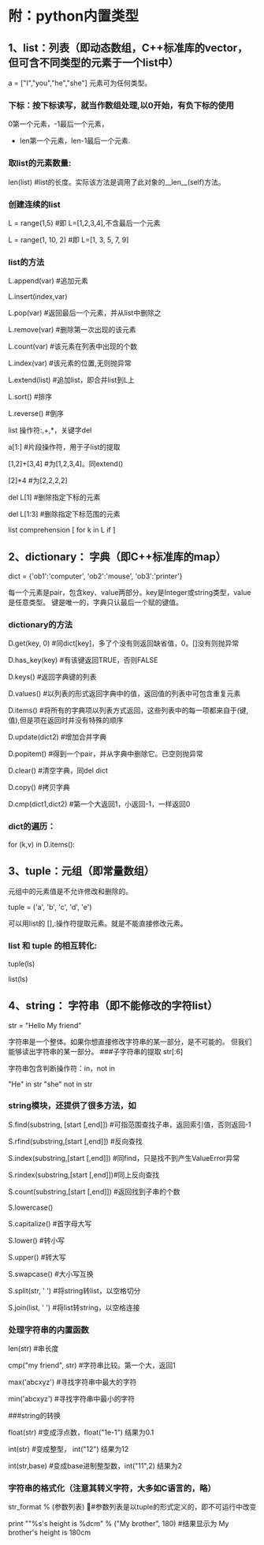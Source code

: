 # 附：python内置类型
## 1、list：列表（即动态数组，C++标准库的vector，但可含不同类型的元素于一个list中）

  a = ["I","you","he","she"]      元素可为任何类型。

### 下标：按下标读写，就当作数组处理,以0开始，有负下标的使用
  0第一个元素，-1最后一个元素，
  
  - len第一个元素，len-1最后一个元素.

### 取list的元素数量:                
  len(list)   #list的长度。实际该方法是调用了此对象的__len__(self)方法。 

### 创建连续的list
  L = range(1,5)      #即 L=[1,2,3,4],不含最后一个元素
  
  L = range(1, 10, 2) #即 L=[1, 3, 5, 7, 9]

### list的方法
  L.append(var)    #追加元素
  
  L.insert(index,var)
  
  L.pop(var)      #返回最后一个元素，并从list中删除之
  
  L.remove(var)   #删除第一次出现的该元素
  
  L.count(var)    #该元素在列表中出现的个数
  
  L.index(var)    #该元素的位置,无则抛异常 
  
  L.extend(list)  #追加list，即合并list到L上
  
  L.sort()        #排序
  
  L.reverse()     #倒序
  
  list 操作符:,+,*，关键字del
  
  a[1:]       #片段操作符，用于子list的提取
  
  [1,2]+[3,4] #为[1,2,3,4]。同extend()
  
  [2]*4       #为[2,2,2,2]
  
  del L[1]    #删除指定下标的元素
  
  del L[1:3]  #删除指定下标范围的元素
  
  list comprehension
       [ <expr1> for k in L if <expr2> ]
                
## 2、dictionary： 字典（即C++标准库的map）
  dict = {'ob1':'computer', 'ob2':'mouse', 'ob3':'printer'}
  
  每一个元素是pair，包含key、value两部分。key是Integer或string类型，value 是任意类型。
  键是唯一的，字典只认最后一个赋的键值。

### dictionary的方法
   D.get(key, 0)       #同dict[key]，多了个没有则返回缺省值，0。[]没有则抛异常
   
   D.has_key(key)      #有该键返回TRUE，否则FALSE
   
   D.keys()            #返回字典键的列表
   
   D.values()          #以列表的形式返回字典中的值，返回值的列表中可包含重复元素
   
   D.items()           #将所有的字典项以列表方式返回，这些列表中的每一项都来自于(键,值),但是项在返回时并没有特殊的顺序
         
   D.update(dict2)     #增加合并字典
   
   D.popitem()         #得到一个pair，并从字典中删除它。已空则抛异常
   
   D.clear()           #清空字典，同del dict
   
   D.copy()            #拷贝字典
   
   D.cmp(dict1,dict2)  #第一个大返回1，小返回-1，一样返回0
   
### dict的遍历：
   for (k,v) in D.items():
            
## 3、tuple：元组（即常量数组）
   元组中的元素值是不允许修改和删除的。
   
   tuple = ('a', 'b', 'c', 'd', 'e')
   
   可以用list的 [],:操作符提取元素。就是不能直接修改元素。

   ### list 和 tuple 的相互转化:

   tuple(ls) 
   
   list(ls)

## 4、string：     字符串（即不能修改的字符list）
   str = "Hello My friend"
   
   字符串是一个整体。如果你想直接修改字符串的某一部分，是不可能的。
   但我们能够读出字符串的某一部分。
   ###子字符串的提取
   str[:6]
   
   字符串包含判断操作符：in，not in
   
   "He" in str
   "she" not in str

### string模块，还提供了很多方法，如
  S.find(substring, [start [,end]]) #可指范围查找子串，返回索引值，否则返回-1
  
  S.rfind(substring,[start [,end]]) #反向查找
  
  S.index(substring,[start [,end]]) #同find，只是找不到产生ValueError异常
  
  S.rindex(substring,[start [,end]])#同上反向查找
  
  S.count(substring,[start [,end]]) #返回找到子串的个数

  S.lowercase()
  
  S.capitalize()      #首字母大写
  
  S.lower()           #转小写
  
  S.upper()           #转大写
  
  S.swapcase()        #大小写互换

  S.split(str, ' ')   #将string转list，以空格切分
  
  S.join(list, ' ')   #将list转string，以空格连接

### 处理字符串的内置函数
  len(str)                #串长度
  
  cmp("my friend", str)   #字符串比较。第一个大，返回1
  
  max('abcxyz')           #寻找字符串中最大的字符
  
  min('abcxyz')           #寻找字符串中最小的字符

###string的转换
            
  float(str)      #变成浮点数，float("1e-1")  结果为0.1
  
  int(str)        #变成整型，  int("12")  结果为12
  
  int(str,base)   #变成base进制整型数，int("11",2) 结果为2

### 字符串的格式化（注意其转义字符，大多如C语言的，略）
   str_format % (参数列表) #参数列表是以tuple的形式定义的，即不可运行中改变
   
   print ""%s's height is %dcm" % ("My brother", 180)
          #结果显示为 My brother's height is 180cm
